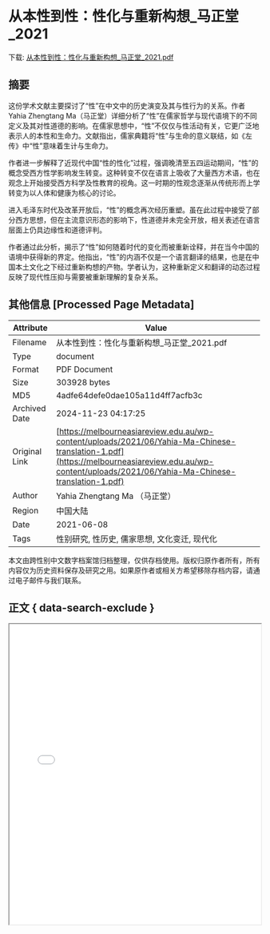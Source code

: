 # 从本性到性：性化与重新构想_马正堂_2021

<!-- tcd_download_link -->
下载: <a href="../从本性到性：性化与重新构想_马正堂_2021.pdf" download>从本性到性：性化与重新构想_马正堂_2021.pdf</a>
<!-- tcd_download_link_end -->

## 摘要

<!-- tcd_abstract -->
这份学术文献主要探讨了“性”在中文中的历史演变及其与性行为的关系。作者Yahia Zhengtang Ma（马正堂）详细分析了“性”在儒家哲学与现代语境下的不同定义及其对性道德的影响。在儒家思想中，“性”不仅仅与性活动有关，它更广泛地表示人的本性和生命力。文献指出，儒家典籍将“性”与生命的意义联结，如《左传》中“性”意味着生计与生命力。

作者进一步解释了近现代中国“性的性化”过程，强调晚清至五四运动期间，“性”的概念受西方性学影响发生转变。这种转变不仅在语言上吸收了大量西方术语，也在观念上开始接受西方科学及性教育的视角。这一时期的性观念逐渐从传统形而上学转变为以人体和健康为核心的讨论。

进入毛泽东时代及改革开放后，“性”的概念再次经历重塑。虽在此过程中接受了部分西方思想，但在主流意识形态的影响下，性道德并未完全开放，相关表述在语言层面上仍具边缘性和道德评判。

作者通过此分析，揭示了“性”如何随着时代的变化而被重新诠释，并在当今中国的语境中获得新的界定。他指出，“性”的内涵不仅是一个语言翻译的结果，也是在中国本土文化之下经过重新构想的产物。学者认为，这种重新定义和翻译的动态过程反映了现代性压抑与需要被重新理解的复杂关系。

<!-- tcd_abstract_end -->

## 其他信息 [Processed Page Metadata]

| Attribute       | Value                                  |
|-----------------|----------------------------------------|
| Filename        | 从本性到性：性化与重新构想_马正堂_2021.pdf                             |
| Type            | document                                 |
| Format          | PDF Document                               |
| Size            | 303928 bytes                           |
| MD5             | 4adfe64defe0dae105a11d4ff7acfb3c                                  |
| Archived Date   | 2024-11-23 04:17:25                             |
| Original Link   | [https://melbourneasiareview.edu.au/wp-content/uploads/2021/06/Yahia-Ma-Chinese-translation-1.pdf](https://melbourneasiareview.edu.au/wp-content/uploads/2021/06/Yahia-Ma-Chinese-translation-1.pdf)                         |
| Author          | Yahia Zhengtang Ma （马正堂）                               |
| Region          | 中国大陆                               |
| Date            | 2021-06-08                                 |
| Tags            | 性别研究, 性历史, 儒家思想, 文化变迁, 现代化                                 |

本文由跨性别中文数字档案馆归档整理，仅供存档使用。版权归原作者所有，所有内容仅为历史资料保存及研究之用。如果原作者或相关方希望移除存档内容，请通过电子邮件与我们联系。

## 正文 { data-search-exclude }

<!-- tcd_main_text -->
<iframe src="../从本性到性：性化与重新构想_马正堂_2021.pdf" width="100%" height="600px">
    <p>无法显示PDF，请下载查看。</p>
</iframe>
<!-- tcd_main_text_end -->

